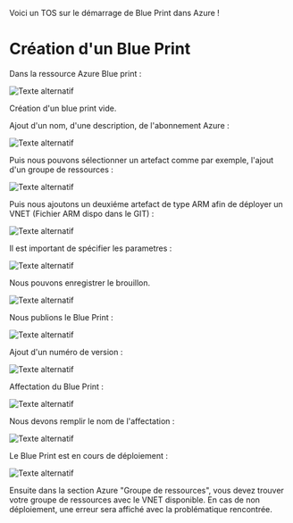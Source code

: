 ﻿Voici un TOS sur le démarrage de Blue Print dans Azure ! 

# Création d'un Blue Print

Dans la ressource Azure Blue print : 

![Texte alternatif](image/1.png)

Création d'un blue print vide. 

Ajout d'un nom, d'une description, de l'abonnement Azure : 

![Texte alternatif](image/2.png)

Puis nous pouvons sélectionner un artefact comme par exemple, l'ajout d'un groupe de ressources : 

![Texte alternatif](image/3.png)

Puis nous ajoutons un deuxiéme artefact de type ARM afin de déployer un VNET (Fichier ARM dispo dans le GIT) : 

![Texte alternatif](image/4.png)

Il est important de spécifier les parametres : 

![Texte alternatif](image/5.png)

Nous pouvons enregistrer le brouillon. 

![Texte alternatif](image/6.png)

Nous publions le Blue Print : 

![Texte alternatif](image/7.png)

Ajout d'un numéro de version : 

![Texte alternatif](image/8.png)

Affectation du Blue Print : 

![Texte alternatif](image/9.png)

Nous devons remplir le nom de l'affectation : 

![Texte alternatif](image/10.png)

Le Blue Print est en cours de déploiement : 

![Texte alternatif](image/11.png)

Ensuite dans la section Azure "Groupe de ressources", vous devez trouver votre groupe de ressources avec le VNET disponible. En cas de non déploiement, une erreur sera affiché avec la problématique rencontrée. 